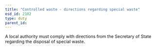 ```yaml
---
title: "Controlled waste - directions regarding special waste"
esd_id: 2102
type: duty
parent_id:  
---
```


A local authority must comply with directions from the Secretary of State regarding the disposal of special waste.

